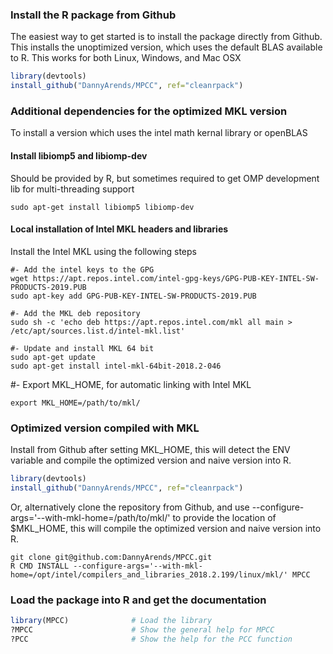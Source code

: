 ### Install the R package from Github

The easiest way to get started is to install the package directly from Github. 
This installs the unoptimized version, which uses the default BLAS available to R.
This works for both Linux, Windows, and Mac OSX

```R
library(devtools)
install_github("DannyArends/MPCC", ref="cleanrpack")
```

### Additional dependencies for the optimized MKL version
To install a version which uses the intel math kernal library or openBLAS
#### Install libiomp5 and libiomp-dev

Should be provided by R, but sometimes required to get OMP development lib for multi-threading support

```
sudo apt-get install libiomp5 libiomp-dev
```

#### Local installation of Intel MKL headers and libraries

Install the Intel MKL using the following steps

```
#- Add the intel keys to the GPG
wget https://apt.repos.intel.com/intel-gpg-keys/GPG-PUB-KEY-INTEL-SW-PRODUCTS-2019.PUB
sudo apt-key add GPG-PUB-KEY-INTEL-SW-PRODUCTS-2019.PUB

#- Add the MKL deb repository
sudo sh -c 'echo deb https://apt.repos.intel.com/mkl all main > /etc/apt/sources.list.d/intel-mkl.list'

#- Update and install MKL 64 bit
sudo apt-get update
sudo apt-get install intel-mkl-64bit-2018.2-046
```

#- Export MKL_HOME, for automatic linking with Intel MKL
```
export MKL_HOME=/path/to/mkl/
```

### Optimized version compiled with MKL

Install from Github after setting MKL_HOME, this will detect the ENV variable and compile 
the optimized version and naive version into R.

```R
library(devtools)
install_github("DannyArends/MPCC", ref="cleanrpack")
```

Or, alternatively clone the repository from Github, and use --configure-args='--with-mkl-home=/path/to/mkl/' to 
provide the location of $MKL_HOME, this will compile the optimized version and naive version into R.

```
git clone git@github.com:DannyArends/MPCC.git
R CMD INSTALL --configure-args='--with-mkl-home=/opt/intel/compilers_and_libraries_2018.2.199/linux/mkl/' MPCC
```

### Load the package into R and get the documentation

```R
library(MPCC)              # Load the library
?MPCC                      # Show the general help for MPCC
?PCC                       # Show the help for the PCC function
```

